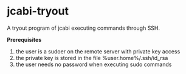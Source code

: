 jcabi-tryout
==========
A tryout program of jcabi executing commands through SSH.

**Prerequisites**
1. the user is a sudoer on the remote server with private key access
2. the private key is stored in the file %user.home%/.ssh/id_rsa
3. the user needs no password when executing sudo commands
